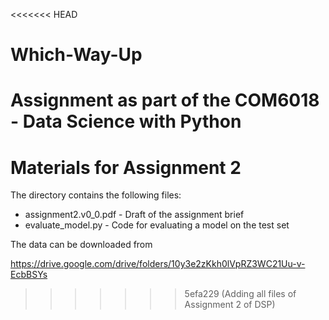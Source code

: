 <<<<<<< HEAD
# Which-Way-Up
Assignment as part of the COM6018 - Data Science with Python
=======
# Materials for Assignment 2

The directory contains the following files:

- assignment2.v0_0.pdf - Draft of the assignment brief
- evaluate_model.py - Code for evaluating a model on the test set

The data can be downloaded from

<https://drive.google.com/drive/folders/10y3e2zKkh0lVpRZ3WC21Uu-v-EcbBSYs>
>>>>>>> 5efa229 (Adding all files of Assignment 2 of DSP)
